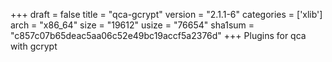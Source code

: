 +++
draft = false
title = "qca-gcrypt"
version = "2.1.1-6"
categories = ['xlib']
arch = "x86_64"
size = "19612"
usize = "76654"
sha1sum = "c857c07b65deac5aa06c52e49bc19accf5a2376d"
+++
Plugins for qca with gcrypt